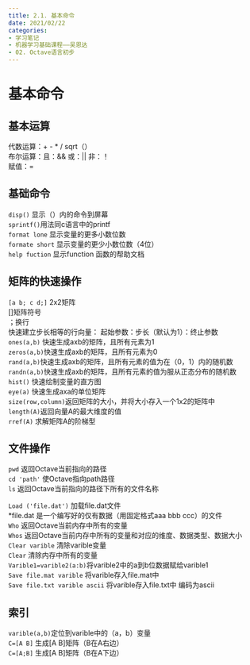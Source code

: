 ```yaml
---
title: 2.1. 基本命令
date: 2021/02/22
categories: 
- 学习笔记
- 机器学习基础课程——吴恩达
- 02. Octave语言初步
---
```

# 基本命令
## 基本运算
代数运算：+ - * / sqrt（）  
布尔运算：且：&&  或：||  非：！  
赋值：=  
		
## 基础命令
`disp()` 显示（）内的命令到屏幕  
`sprintf()`用法同c语言中的printf  
`format lone` 显示变量的更多小数位数  
`formate short` 显示变量的更少小数位数（4位）  
`help fuction` 显示function 函数的帮助文档  

## 矩阵的快速操作
`[a b; c d;]` 2x2矩阵  
[]矩阵符号  
；换行  
快速建立步长相等的行向量：  起始参数：步长（默认为1）：终止参数  
`ones(a,b)` 快速生成axb的矩阵，且所有元素为1  
`zeros(a,b)`快速生成axb的矩阵，且所有元素为0  
`rand(a,b)`快速生成axb的矩阵，且所有元素的值为在（0，1）内的随机数  
`randn(a,b)`快速生成axb的矩阵，且所有元素的值为服从正态分布的随机数  
`hist()` 快速绘制变量的直方图  
`eye(a)` 快速生成axa的单位矩阵  
`size(row,column)`返回矩阵的大小，并将大小存入一个1x2的矩阵中  
`length(A)`返回向量A的最大维度的值  
`rref(A)` 求解矩阵A的阶梯型

## 文件操作
`pwd` 返回Octave当前指向的路径  
`cd 'path'` 使Octave指向path路径  
`ls` 返回Octave当前指向的路径下所有的文件名称  

`Load ('file.dat')`  加载file.dat文件  
*file.dat 是一个编写好的仅有数据（用固定格式aaa bbb ccc）的文件  
`Who` 返回Octave当前内存中所有的变量  
`Whos` 返回Octave当前内存中所有的变量和对应的维度、数据类型、数据大小  
`Clear varible` 清除varible变量  
`Clear` 清除内存中所有的变量  
`Varible1=varible2(a:b)`将varible2中的a到b位数据赋给varible1  
`Save file.mat varible` 将varible存入file.mat中  
`Save file.txt varible ascii` 将varible存入file.txt中 编码为ascii  

## 索引
`varible(a,b)`定位到varible中的（a，b）变量  
`C=[A B]` 生成[A B]矩阵（B在A右边）  
`C=[A;B]` 生成[A B]矩阵（B在A下边）  

